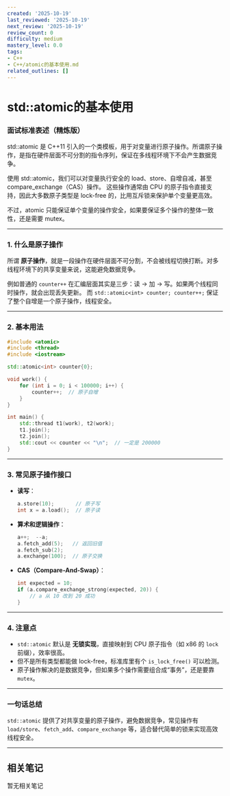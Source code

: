 ```yaml
---
created: '2025-10-19'
last_reviewed: '2025-10-19'
next_review: '2025-10-19'
review_count: 0
difficulty: medium
mastery_level: 0.0
tags:
- C++
- C++/atomic的基本使用.md
related_outlines: []
---
```


# std::atomic的基本使用

### 面试标准表述（精炼版）

std::atomic 是 C++11 引入的一个类模板，用于对变量进行原子操作。所谓原子操作，是指在硬件层面不可分割的指令序列，保证在多线程环境下不会产生数据竞争。

使用 std::atomic，我们可以对变量执行安全的 load、store、自增自减，甚至 compare_exchange（CAS）操作。
这些操作通常由 CPU 的原子指令直接支持，因此大多数原子类型是 lock-free 的，比用互斥锁来保护单个变量更高效。

不过，atomic 只能保证单个变量的操作安全，如果要保证多个操作的整体一致性，还是需要 mutex。

---

### 1. 什么是原子操作

所谓 **原子操作**，就是一段操作在硬件层面不可分割，不会被线程切换打断。对多线程环境下的共享变量来说，这能避免数据竞争。

例如普通的 `counter++` 在汇编层面其实是三步：读 → 加 → 写。如果两个线程同时操作，就会出现丢失更新。
而 `std::atomic<int> counter; counter++;` 保证了整个自增是一个原子操作，线程安全。

---

### 2. 基本用法

```cpp
#include <atomic>
#include <thread>
#include <iostream>

std::atomic<int> counter{0};

void work() {
    for (int i = 0; i < 100000; i++) {
        counter++;  // 原子自增
    }
}

int main() {
    std::thread t1(work), t2(work);
    t1.join();
    t2.join();
    std::cout << counter << "\n";  // 一定是 200000
}
```

---

### 3. 常见原子操作接口

* **读写**：

  ```cpp
  a.store(10);       // 原子写
  int x = a.load();  // 原子读
  ```
* **算术和逻辑操作**：

  ```cpp
  a++;  --a;
  a.fetch_add(5);   // 返回旧值
  a.fetch_sub(2);
  a.exchange(100);  // 原子交换
  ```
* **CAS（Compare-And-Swap）**：

  ```cpp
  int expected = 10;
  if (a.compare_exchange_strong(expected, 20)) {
      // a 从 10 改到 20 成功
  }
  ```

---

### 4. 注意点

* `std::atomic` 默认是 **无锁实现**，直接映射到 CPU 原子指令（如 x86 的 `lock` 前缀），效率很高。
* 但不是所有类型都能做 lock-free，标准库里有个 `is_lock_free()` 可以检测。
* 原子操作解决的是数据竞争，但如果多个操作需要组合成“事务”，还是要靠 `mutex`。

---

### 一句话总结

`std::atomic` 提供了对共享变量的原子操作，避免数据竞争，常见操作有 `load/store`、`fetch_add`、`compare_exchange` 等，适合替代简单的锁来实现高效线程安全。


---

## 相关笔记
<!-- 自动生成 -->

暂无相关笔记

